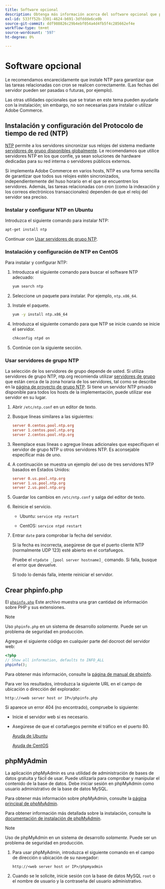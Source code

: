 ```yaml
---
title: Software opcional
description: Obtenga más información acerca del software opcional que puede instalar para admitir instalaciones locales de Adobe Commerce.
exl-id: 533ff52b-3301-4624-b691-3dfddde6ce0b
source-git-commit: ddf988826c29b4ebf054a4d4fb5f4c285662ef4e
workflow-type: tm+mt
source-wordcount: '597'
ht-degree: 0%

---
```


# Software opcional

Le recomendamos encarecidamente que instale NTP para garantizar que las tareas relacionadas con cron se realicen correctamente. (Las fechas del servidor pueden ser pasadas o futuras, por ejemplo).

Las otras utilidades opcionales que se tratan en este tema pueden ayudarle con la instalación; sin embargo, no son necesarias para instalar o utilizar Adobe Commerce.

## Instalación y configuración del Protocolo de tiempo de red (NTP)

[NTP](https://www.ntp.org/) permite a los servidores sincronizar sus relojes del sistema mediante [servidores de grupo disponibles globalmente](https://www.ntppool.org/en/). Le recomendamos que utilice servidores NTP en los que confíe, ya sean soluciones de hardware dedicadas para su red interna o servidores públicos externos.

Si implementa Adobe Commerce en varios hosts, NTP es una forma sencilla de garantizar que todos sus relojes estén sincronizados, independientemente del huso horario en el que se encuentren los servidores. Además, las tareas relacionadas con cron (como la indexación y los correos electrónicos transaccionales) dependen de que el reloj del servidor sea preciso.

### Instalar y configurar NTP en Ubuntu

Introduzca el siguiente comando para instalar NTP:

```bash
apt-get install ntp
```

Continuar con [Usar servidores de grupo NTP](#use-ntp-pool-servers).

### Instalación y configuración de NTP en CentOS

Para instalar y configurar NTP:

1. Introduzca el siguiente comando para buscar el software NTP adecuado:

   ```bash
   yum search ntp
   ```

1. Seleccione un paquete para instalar. Por ejemplo, `ntp.x86_64`.

1. Instale el paquete.

   ```bash
   yum -y install ntp.x86_64
   ```

1. Introduzca el siguiente comando para que NTP se inicie cuando se inicie el servidor.

   ```bash
   chkconfig ntpd on
   ```

1. Continúe con la siguiente sección.

### Usar servidores de grupo NTP

La selección de los servidores de grupo depende de usted. Si utiliza servidores de grupo NTP, ntp.org recomienda utilizar [servidores de grupo](https://www.ntppool.org/en/) que están cerca de la zona horaria de los servidores, tal como se describe en la [página de proyecto de grupo NTP](https://www.ntppool.org/en/use.html). Si tiene un servidor NTP privado disponible para todos los hosts de la implementación, puede utilizar ese servidor en su lugar.

1. Abrir `/etc/ntp.conf` en un editor de texto.

1. Busque líneas similares a las siguientes:

   ```conf
   server 0.centos.pool.ntp.org
   server 1.centos.pool.ntp.org
   server 2.centos.pool.ntp.org
   ```

1. Reemplace esas líneas o agregue líneas adicionales que especifiquen el servidor de grupo NTP u otros servidores NTP. Es aconsejable especificar más de uno.

1. A continuación se muestra un ejemplo del uso de tres servidores NTP basados en Estados Unidos:

   ```conf
   server 0.us.pool.ntp.org
   server 1.us.pool.ntp.org
   server 2.us.pool.ntp.org
   ```

1. Guardar los cambios en `/etc/ntp.conf` y salga del editor de texto.

1. Reinicie el servicio.

   * Ubuntu: `service ntp restart`

   * CentOS: `service ntpd restart`

1. Entrar `date` para comprobar la fecha del servidor.

   Si la fecha es incorrecta, asegúrese de que el puerto cliente NTP (normalmente UDP 123) esté abierto en el cortafuegos.

   Pruebe el `ntpdate _[pool server hostname]_` comando. Si falla, busque el error que devuelve.

   Si todo lo demás falla, intente reiniciar el servidor.

## Crear phpinfo.php

El [`phpinfo.php`](https://www.php.net/manual/en/function.phpinfo.php) Este archivo muestra una gran cantidad de información sobre PHP y sus extensiones.

>[!NOTE]
>
>Uso `phpinfo.php` en un sistema de desarrollo _solamente_. Puede ser un problema de seguridad en producción.

Agregue el siguiente código en cualquier parte del docroot del servidor web:

```php
<?php
// Show all information, defaults to INFO_ALL
phpinfo();
```

Para obtener más información, consulte la [página de manual de phpinfo](https://www.php.net/manual/en/function.phpinfo.php).

Para ver los resultados, introduzca la siguiente URL en el campo de ubicación o dirección del explorador:

```http
http://<web server host or IP>/phpinfo.php
```

Si aparece un error 404 (no encontrado), compruebe lo siguiente:

* Inicie el servidor web si es necesario.
* Asegúrese de que el cortafuegos permite el tráfico en el puerto 80.

  [Ayuda de Ubuntu](https://help.ubuntu.com/community/UFW)

  [Ayuda de CentOS](https://wiki.centos.org/HowTos%282f%29Network%282f%29IPTables.html)

## phpMyAdmin

La aplicación phpMyAdmin es una utilidad de administración de bases de datos gratuita y fácil de usar. Puede utilizarla para comprobar y manipular el contenido de la base de datos. Debe iniciar sesión en phpMyAdmin como usuario administrativo de la base de datos MySQL.

Para obtener más información sobre phpMyAdmin, consulte la [página principal de phpMyAdmin](https://www.phpmyadmin.net/).

Para obtener información más detallada sobre la instalación, consulte la [documentación de instalación de phpMyAdmin](https://docs.phpmyadmin.net/en/latest/setup.html#quick-install).

>[!NOTE]
>
>Uso de phpMyAdmin en un sistema de desarrollo _solamente_. Puede ser un problema de seguridad en producción.

1. Para usar phpMyAdmin, introduzca el siguiente comando en el campo de dirección o ubicación de su navegador:

   ```http
   http://<web server host or IP>/phpmyadmin
   ```

1. Cuando se le solicite, inicie sesión con la base de datos MySQL `root` o el nombre de usuario y la contraseña del usuario administrativo.
